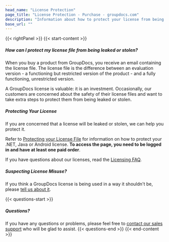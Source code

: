 ```yaml
---
head_name: "License Protection"
page_title: "License Protection - Purchase - groupdocs.com"
description: "Information about how to protect your license from being leaked or stolen."
base_url: ""
---
```

{{< rightPanel >}}
{{< start-content >}}
##### **How can I protect my license file from being leaked or stolen?**
When you buy a product from GroupDocs, you receive an email containing the license file. The license file is the difference between an evaluation version - a functioning but restricted version of the product - and a fully functioning, unrestricted version.

A GroupDocs license is valuable: it is an investment. Occasionally, our customers are concerned about the safety of their license files and want to take extra steps to protect them from being leaked or stolen.


##### **Protecting Your License**
If you are concerned that a license will be leaked or stolen, we can help you protect it.

Refer to [Protecting your License File](https://purchase.groupdocs.com/orders/protecting-your-license-file) for information on how to protect your .NET, Java or Android license. **To access the page, you need to be logged in and have at least one paid order**.

If you have questions about our licenses, read the [Licensing FAQ](/faqs/licensing).

  
##### **Suspecting License Misuse?**
If you think a GroupDocs license is being used in a way it shouldn't be, please [tell us about it](https://about.groupdocs.com/security/report-license-abuse/).

{{< questions-start >}}
##### **Questions?**
If you have any questions or problems, please feel free to [contact our sales support](https://about.groupdocs.com/contact/) who will be glad to assist.
{{< questions-end >}}
{{< end-content >}}

&nbsp;    